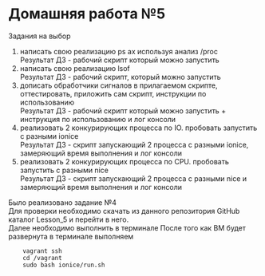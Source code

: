 # Домашняя работа №5

Задания на выбор
1) написать свою реализацию ps ax используя анализ /proc  
  Результат ДЗ - рабочий скрипт который можно запустить  
2) написать свою реализацию lsof  
  Результат ДЗ - рабочий скрипт, который можно запустить  
3) дописать обработчики сигналов в прилагаемом скрипте, оттестировать, приложить сам скрипт, инструкции по использованию  
  Результат ДЗ - рабочий скрипт который можно запустить + инструкция по использованию и лог консоли  
4) реализовать 2 конкурирующих процесса по IO. пробовать запустить с разными ionice  
  Результат ДЗ - скрипт запускающий 2 процесса с разными ionice, замеряющий время выполнения и лог консоли  
5) реализовать 2 конкурирующих процесса по CPU. пробовать запустить с разными nice  
  Результат ДЗ - скрипт запускающий 2 процесса с разными nice и замеряющий время выполнения и лог консоли  

Было реализовано задание №4  
Для проверки необходимо скачать из данного репозитория GitHub каталог Lesson_5 и перейти в него.  
Далее необходимо выполнить в терминале
После того как ВМ будет развернута в терминале выполняем

        vagrant ssh
        cd /vagrant
        sudo bash ionice/run.sh
	
